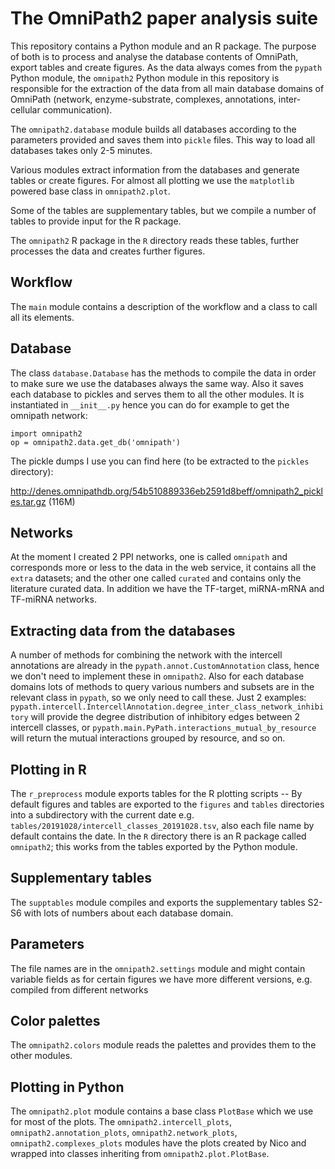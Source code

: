 # The OmniPath2 paper analysis suite

This repository contains a Python module and an R package.
The purpose of both is to process and analyse the database contents of
OmniPath, export tables and create figures.
As the data always comes from the `pypath` Python module, the `omnipath2`
Python module in this repository is responsible for the extraction of the
data from all main database domains of OmniPath (network, enzyme-substrate,
complexes, annotations, inter-cellular communication).

The `omnipath2.database` module builds all databases according to the
parameters provided and saves them into `pickle` files. This way to load
all databases takes only 2-5 minutes.

Various modules extract information from the databases and generate tables
or create figures. For almost all plotting we use the `matplotlib` powered
base class in `omnipath2.plot`.

Some of the tables are supplementary tables, but we compile a number of
tables to provide input for the R package.

The `omnipath2` R package in the `R` directory reads these tables, further
processes the data and creates further figures.

## Workflow

The `main` module contains a description of the workflow and a class to call
all its elements.

## Database

The class `database.Database` has the methods to compile the data in order
to make sure we use the databases always the same way. Also it saves
each database to pickles and serves them to all the other modules. It
is instantiated in `__init__.py` hence you can do for example to get the
omnipath network:
    
```
import omnipath2
op = omnipath2.data.get_db('omnipath')
```

The pickle dumps I use you can find here (to be extracted to the `pickles`
directory):

http://denes.omnipathdb.org/54b510889336eb2591d8beff/omnipath2_pickles.tar.gz
(116M)

## Networks

At the moment I created 2 PPI networks, one is called `omnipath` and
corresponds more or less to the data in the web service, it contains
all the `extra` datasets; and the other one called `curated` and
contains only the literature curated data. In addition we have the
TF-target, miRNA-mRNA and TF-miRNA networks.

## Extracting data from the databases

A number of methods for combining the network with the intercell
annotations are already in the `pypath.annot.CustomAnnotation` class,
hence we don't need to implement these in `omnipath2`. Also for each
database domains lots of methods to query various numbers and subsets
are in the relevant class in `pypath`, so we only need to call these.
Just 2 examples:
`pypath.intercell.IntercellAnnotation.degree_inter_class_network_inhibitory`
will provide the degree distribution of inhibitory edges between 2
intercell classes, or
`pypath.main.PyPath.interactions_mutual_by_resource` will return the
mutual interactions grouped by resource, and so on.

## Plotting in R

The `r_preprocess` module  exports tables for the R plotting scripts
-- By default figures and tables are exported to the `figures` and
`tables` directories into a subdirectory with the current date e.g.
`tables/20191028/intercell_classes_20191028.tsv`, also each file name
by default contains the date. In the `R` directory there is an R package
called `omnipath2`; this works from the tables exported by the Python module.

## Supplementary tables

The `supptables` module compiles and exports the supplementary tables S2-S6
with lots of numbers about each database domain.

## Parameters

The file names are in the `omnipath2.settings` module and might
contain variable fields as for certain figures we have more different
versions, e.g. compiled from different networks

## Color palettes

The `omnipath2.colors` module reads the palettes and provides them
to the other modules.

## Plotting in Python

The `omnipath2.plot` module contains a base class `PlotBase` which we use
for most of the plots.
The `omnipath2.intercell_plots`, `omnipath2.annotation_plots`,
`omnipath2.network_plots`, `omnipath2.complexes_plots` modules have the
plots created by Nico and wrapped into classes inheriting from
`omnipath2.plot.PlotBase`.
